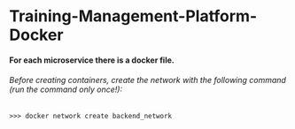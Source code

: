 # Training-Management-Platform-Docker

#### For each microservice there is a docker file.

###### Before creating containers, create the network with the following command (run the command only once!):

	>>> docker network create backend_network
